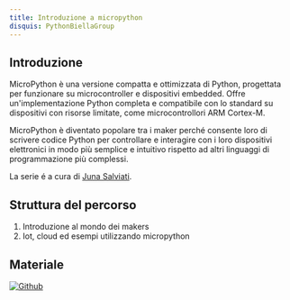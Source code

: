 ```yaml
---
title: Introduzione a micropython
disquis: PythonBiellaGroup
---
```


## Introduzione

MicroPython è una versione compatta e ottimizzata di Python, progettata per funzionare su microcontroller e dispositivi embedded. Offre un'implementazione Python completa e compatibile con lo standard su dispositivi con risorse limitate, come microcontrollori ARM Cortex-M.

MicroPython è diventato popolare tra i maker perché consente loro di scrivere codice Python per controllare e interagire con i loro dispositivi elettronici in modo più semplice e intuitivo rispetto ad altri linguaggi di programmazione più complessi.

La serie é a cura di [Juna Salviati](https://www.linkedin.com/in/junasalviati/).

## Struttura del percorso

1. Introduzione al mondo dei makers
2. Iot, cloud ed esempi utilizzando micropython

## Materiale

[![Github](https://img.shields.io/badge/GitHub-181717.svg?style=for-the-badge&logo=GitHub&logoColor=white)](https://github.com/PythonBiellaGroup/MaterialeSerate/tree/master/MicroPython)

